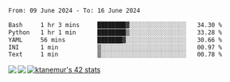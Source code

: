 <!--START_SECTION:waka-->

```txt
From: 09 June 2024 - To: 16 June 2024

Bash     1 hr 3 mins     ████████▓░░░░░░░░░░░░░░░░   34.30 %
Python   1 hr 1 min      ████████▒░░░░░░░░░░░░░░░░   33.28 %
YAML     56 mins         ███████▓░░░░░░░░░░░░░░░░░   30.66 %
INI      1 min           ▒░░░░░░░░░░░░░░░░░░░░░░░░   00.97 %
Text     1 min           ▒░░░░░░░░░░░░░░░░░░░░░░░░   00.78 %
```

<!--END_SECTION:waka-->
<a href="https://github.com/anuraghazra/github-readme-stats">
  <img align="left" src="https://github-readme-stats.vercel.app/api?username=Tanesan&count_private=true&show_icons=true" />
<img align="left" src="https://github-readme-stats.vercel.app/api/top-langs/?username=Tanesan" />
</a>

[![ktanemur's 42 stats](https://badge42.vercel.app/api/v2/cl1wslf6s002109l771rng2w8/stats?cursusId=21&coalitionId=62)](https://github.com/JaeSeoKim/badge42)
